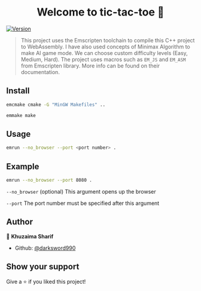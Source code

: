 <h1 align="center">Welcome to tic-tac-toe 👋</h1>
<p>
  <a href="https://www.npmjs.com/package/tic-tac-toe" target="_blank">
    <img alt="Version" src="https://img.shields.io/npm/v/tic-tac-toe.svg">
  </a>
</p>

> This project uses the Emscripten toolchain to compile this C++ project to WebAssembly. I have also used concepts of Minimax Algorithm to make AI game mode. We can choose custom difficulty levels (Easy, Medium, Hard). The project uses macros such as `EM_JS` and `EM_ASM` from Emscripten library. More info can be found on their documentation.

## Install

```sh
emcmake cmake -G "MinGW Makefiles" ..

emmake make
```

## Usage

```sh
emrun --no_browser --port <port number> .
```

## Example

```sh
emrun --no_browser --port 8080 .
```

`--no_browser` (optional) This argument opens up the browser

`--port` The port number must be specified after this argument

## Author

👤 **Khuzaima Sharif**

* Github: [@darksword990](https://github.com/darksword990)

## Show your support

Give a ⭐️ if you liked this project!
